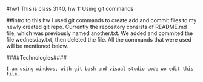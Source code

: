 #hw1
    This is class 3140, hw 1: Using git commands 

##intro to this hw
  I used git commands to create add and commit files to my newly created git repo. Currently the repository consists of README.md file, which was previously named another.txt. We added and commited the file wednesday.txt, then deleted the file. All the commands that were used will be mentioned below.

####Technologies####

    I am using windows, with git bash and visual studio code wo edit this file. 


